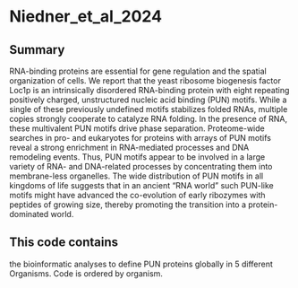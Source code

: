 # Niedner_et_al_2024

## Summary
RNA-binding proteins are essential for gene regulation and the spatial organization of cells. We report that the yeast ribosome biogenesis factor Loc1p is an intrinsically disordered RNA-binding protein with eight repeating positively charged, unstructured nucleic acid binding (PUN) motifs. While a single of these previously undefined motifs stabilizes folded RNAs, multiple copies strongly cooperate to catalyze RNA folding. In the presence of RNA, these multivalent PUN motifs drive phase separation. Proteome-wide searches in pro- and eukaryotes for proteins with arrays of PUN motifs reveal a strong enrichment in RNA-mediated processes and DNA remodeling events. Thus, PUN motifs appear to be involved in a large variety of RNA- and DNA-related processes by concentrating them into membrane-less organelles. The wide distribution of PUN motifs in all kingdoms of life suggests that in an ancient “RNA world” such PUN-like motifs might have advanced the co-evolution of early ribozymes with peptides of growing size, thereby promoting the transition into a protein-dominated world.

## This code contains
the bioinformatic analyses to define PUN proteins globally in 5 different Organisms. Code is ordered by organism.
